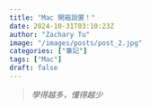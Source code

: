 ```yaml
---
title: "Mac 開箱設置！"
date: 2024-10-31T03:10:23Z
author: "Zachary Tu"
image: "/images/posts/post_2.jpg"
categories: ["筆記"]
tags: ["Mac"]
draft: false
---
```


> *學得越多，懂得越少*